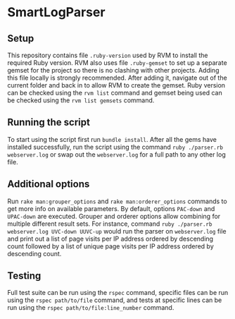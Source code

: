 # SmartLogParser
## Setup
This repository contains file `.ruby-version` used by RVM to install the required Ruby version. RVM also uses file `.ruby-gemset` to set up a separate gemset for the project so there is no clashing with other projects. Adding this file locally is strongly recommended. After adding it, navigate out of the current folder and back in to allow RVM to create the gemset.
Ruby version can be checked using the `rvm list` command and gemset being used can be checked using the `rvm list gemsets` command.

## Running the script
To start using the script first run `bundle install`.
After all the gems have installed successfully, run the script using the command `ruby ./parser.rb webserver.log` or swap out the `webserver.log` for a full path to any other log file.

## Additional options
Run `rake man:grouper_options` and `rake man:orderer_options` commands to get more info on available parameters. By default, options `PAC-down` and `UPAC-down` are executed. Grouper and orderer options allow combining for multiple different result sets. For instance, command `ruby ./parser.rb webserver.log UVC-down UUVC-up` would run the parser on `webserver.log` file and print out a list of page visits per IP address ordered by descending count followed by a list of unique page visits per IP address ordered by descending count.

## Testing
Full test suite can be run using the `rspec` command, specific files can be run using the `rspec path/to/file` command, and tests at specific lines can be run using the `rspec path/to/file:line_number` command.
